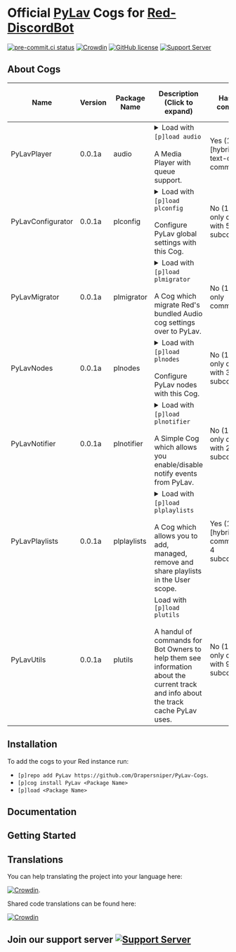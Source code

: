 # Official [PyLav](https://github.com/Drapersniper/Py-Lav) Cogs for [Red-DiscordBot](https://github.com/Cog-Creators/Red-DiscordBot)
[![pre-commit.ci status](https://results.pre-commit.ci/badge/github/Drapersniper/Audio/master.svg)](https://results.pre-commit.ci/latest/github/Drapersniper/Audio/master)
[![Crowdin](https://badges.crowdin.net/mediaplayer/localized.svg)](https://crowdin.com/project/mediaplayer)
[![GitHub license](https://img.shields.io/github/license/Drapersniper/Py-Lav.svg)](https://github.com/Drapersniper/Py-Lav/blob/master/LICENSE)
[![Support Server](https://img.shields.io/discord/970987707834720266)](https://discord.com/invite/Sjh2TSCYQB)

About Cogs
---------------------------

| Name              | Version | Package Name | Description (Click to expand)                                                                                                                                                                                                                                                                                                                                                                                                                                                                                                                | Has Slash commands                                | Has Context menus commands              | Authors                                   |
|-------------------|---------|--------------|----------------------------------------------------------------------------------------------------------------------------------------------------------------------------------------------------------------------------------------------------------------------------------------------------------------------------------------------------------------------------------------------------------------------------------------------------------------------------------------------------------------------------------------------|---------------------------------------------------|-----------------------------------------|-------------------------------------------|
| PyLavPlayer       | 0.0.1a  | audio        | <details><summary>Load with `[p]load audio`<br/><br/>A Media Player with queue support.<br/></summary><br/>Installing this cog will replace the bundled Audio cog, to revert this simply uninstall this cog.<br/><br/>With support for player history, playlist enqueuing, multiple source searches, multiple queries per command, seek, pause, stop, disconnect, summon, queue repeat<br/><br/>With the context menus you can enqueue spotify songs others are currently listening to or search a message for enqueue-able terms.</details> | Yes (14 slash [hybrid] and 3 text-only commands)  | Yes (one for user and one for messages) | [Draper](https://github.com/Drapersniper) |
| PyLavConfigurator | 0.0.1a  | plconfig     | <details><summary>Load with `[p]load plconfig`<br/><br/>Configure PyLav global settings with this Cog.<br/></summary><br/>Used to change toggle the status and behaviour of the managed node as well as changing the localtracks folder.</details>                                                                                                                                                                                                                                                                                           | No  (1 text-only command with 5 subcommands)      | No                                      | [Draper](https://github.com/Drapersniper) |
| PyLavMigrator     | 0.0.1a  | plmigrator   | <details><summary>Load with `[p]load plmigrator`<br/><br/>A Cog which migrate Red's bundled Audio cog settings over to PyLav.<br/></summary><br/>This Cog migrates all playlists, shared global and server settings, with the exception of the per server maximum volume<br/>**DO NOT RUN** run the migration command if you already been used PyLav cogs for a while as it will replace any existing conflicting setting with the values from the Audio cog settings.</details>                                                             | No  (1 text-only command)                         | No                                      | [Draper](https://github.com/Drapersniper) |
| PyLavNodes        | 0.0.1a  | plnodes      | <details><summary>Load with `[p]load plnodes`<br/><br/>Configure PyLav nodes with this Cog.<br/></summary><br/>This Cog allows you to add, managed and remove additional nodes from PyLav.</details>                                                                                                                                                                                                                                                                                                                                         | No  (1 text-only command with 3 subcommands)      | No                                      | [Draper](https://github.com/Drapersniper) |
| PyLavNotifier     | 0.0.1a  | plnotifier   | <details><summary>Load with `[p]load plnotifier`<br/><br/>A Simple Cog which allows you enable/disable notify events from PyLav.<br/></summary><br/>This Cog allows you to granuraly disable/enable events so that they are sent to the specified channel in your Discord server, useful for server owners who wish to see when a user takes a certain action in PyLav such as enqueueing tracks.</details>                                                                                                                                  | No  (1 text-only command with 2 subcommands)      | No                                      | [Draper](https://github.com/Drapersniper) |
| PyLavPlaylists    | 0.0.1a  | plplaylists  | <details><summary>Load with `[p]load plplaylists`<br/><br/>A Cog which allows you to add, managed, remove and share playlists in the User scope.<br/></summary><br/>Playlists created using this Cog can be shared across servers and support all inputs supported by PyLav.</details>                                                                                                                                                                                                                                                       | Yes (1 slash [hybrid] command with 4 subcommands) | No                                      | [Draper](https://github.com/Drapersniper) |
| PyLavUtils        | 0.0.1a  | plutils      | <summary>Load with `[p]load plutils`<br/><br/>A handul of commands for Bot Owners to help them see information about the current track and info about the track cache PyLav uses.</summary>                                                                                                                                                                                                                                                                                                                                                  | No  (1 text-only command with 9 subcommands)      | No                                      | [Draper](https://github.com/Drapersniper) |


Installation
---------------------------
To add the cogs to your Red instance run:
- `[p]repo add PyLav https://github.com/Drapersniper/PyLav-Cogs`.
- `[p]cog install PyLav <Package Name>`
- `[p]load <Package Name>`

Documentation
---------------------------

Getting Started
-------------------------------------

Translations
------------------------------------
You can help translating the project into your language here:

[![Crowdin](https://badges.crowdin.net/mediaplayer/localized.svg)](https://crowdin.com/project/mediaplayer).

Shared code translations can be found here:

[![Crowdin](https://badges.crowdin.net/pylavshared/localized.svg)](https://crowdin.com/project/pylavshared)


## Join our support server [![Support Server](https://img.shields.io/discord/970987707834720266?style=social)](https://discord.com/invite/Sjh2TSCYQB)
